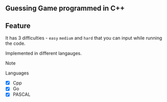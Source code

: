 ## Guessing Game programmed in C++

## Feature

It has 3 difficulties - `easy` `medium` and `hard` that you can input while running the code.

Implemented in different langauges.

> [!NOTE]
> Languages
- [x] Cpp
- [x] Go
- [x] PASCAL
